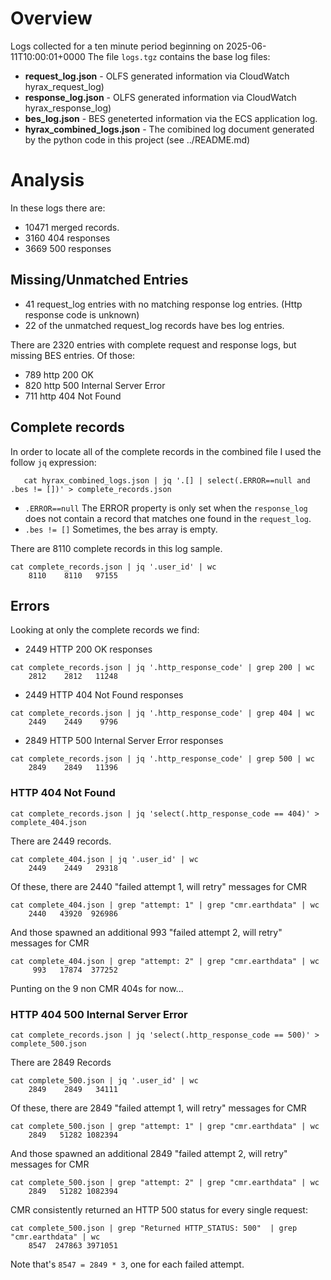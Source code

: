 # Overview

Logs collected for a ten minute period beginning on 2025-06-11T10:00:01+0000
The file `logs.tgz` contains the base log files:
* __request\_log.json__ - OLFS generated information via CloudWatch hyrax\_request\_log)
* __response\_log.json__ - OLFS generated information via CloudWatch hyrax\_response\_log)
* __bes\_log.json__ - BES geneterted information via the ECS application log.
* __hyrax\_combined\_logs.json__ - The comibined log document generated by the python code in this project (see ../README.md)

# Analysis 
In these logs there are:
* 10471 merged records.
* 3160 404 responses
* 3669 500 responses

## Missing/Unmatched Entries
* 41 request_log entries with no matching response log entries. (Http response code is unknown)
* 22 of the unmatched request_log records have bes log entries.

There are 2320 entries with complete request and response logs, but missing BES entries.
Of those:
* 789 http 200 OK
* 820 http 500 Internal Server Error
* 711 http 404 Not Found

## Complete records
In order to locate all of the complete records in the combined file I used the follow `jq` expression:
```
   cat hyrax_combined_logs.json | jq '.[] | select(.ERROR==null and .bes != [])' > complete_records.json 
```
* `.ERROR==null` The ERROR property is only set when the `response_log` does not contain a record that matches one found in the `request_log`.
* `.bes != []` Sometimes, the bes array is empty. 

There are 8110 complete records in this log sample.
```
cat complete_records.json | jq '.user_id' | wc
    8110    8110   97155
```

## Errors
Looking at only the complete records we find:

* 2449 HTTP 200 OK responses
```
cat complete_records.json | jq '.http_response_code' | grep 200 | wc
    2812    2812   11248
```

* 2449 HTTP 404 Not Found responses
```
cat complete_records.json | jq '.http_response_code' | grep 404 | wc
    2449    2449    9796
```

* 2849 HTTP 500 Internal Server Error responses
```    
cat complete_records.json | jq '.http_response_code' | grep 500 | wc
    2849    2849   11396
```

### HTTP 404 Not Found
```
cat complete_records.json | jq 'select(.http_response_code == 404)' > complete_404.json
```

There are 2449 records.
```
cat complete_404.json | jq '.user_id' | wc
    2449    2449   29318
```
Of these, there are 2440 "failed attempt 1, will retry" messages for CMR

```
cat complete_404.json | grep "attempt: 1" | grep "cmr.earthdata" | wc
    2440   43920  926986
```
And those spawned an additional 993 "failed attempt 2, will retry" messages for CMR

```
cat complete_404.json | grep "attempt: 2" | grep "cmr.earthdata" | wc
     993   17874  377252
```

Punting on the 9 non CMR 404s for now...


### HTTP 404 500 Internal Server Error

```
cat complete_records.json | jq 'select(.http_response_code == 500)' > complete_500.json
```
There are 2849 Records
```
cat complete_500.json | jq '.user_id' | wc
    2849    2849   34111
```
Of these, there are 2849 "failed attempt 1, will retry" messages for CMR

```
cat complete_500.json | grep "attempt: 1" | grep "cmr.earthdata" | wc
    2849   51282 1082394
```
And those spawned an additional 2849 "failed attempt 2, will retry" messages for CMR

```
cat complete_500.json | grep "attempt: 2" | grep "cmr.earthdata" | wc
    2849   51282 1082394
```

CMR consistently returned an HTTP 500 status for every single request:
```
cat complete_500.json | grep "Returned HTTP_STATUS: 500"  | grep "cmr.earthdata" | wc
    8547  247863 3971051
```
Note that's `8547 = 2849 * 3`, one for each failed attempt.
